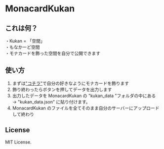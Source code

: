 # MonacardKukan
## これは何？
・Kukan = 「空間」  
・もなかーど空間  
・モナカードを飾った空間を自分で公開できます  

## 使い方
1. まずは["コチラ"](https://monacardkukan.kotaroo.work)で自分の好きなようにモナカードを飾ります
2. 飾り終わったらボタンを押してデータを出力します
3. 出力したデータを MonacardKukan の "kukan_data "フォルダの中にある → "kukan_data.json" に貼り付けます。
4. MonacardKukan のファイルを全てそのまま自分のサーバーにアップロードして終わり

## License
MIT License.